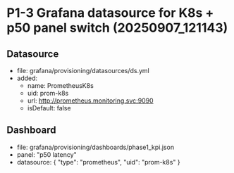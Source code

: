 # P1-3 Grafana datasource for K8s + p50 panel switch (20250907_121143)

## Datasource
- file: grafana/provisioning/datasources/ds.yml
- added:
  - name: PrometheusK8s
  - uid: prom-k8s
  - url: http://prometheus.monitoring.svc:9090
  - isDefault: false

## Dashboard
- file: grafana/provisioning/dashboards/phase1_kpi.json
- panel: "p50 latency"
- datasource: { "type": "prometheus", "uid": "prom-k8s" }
